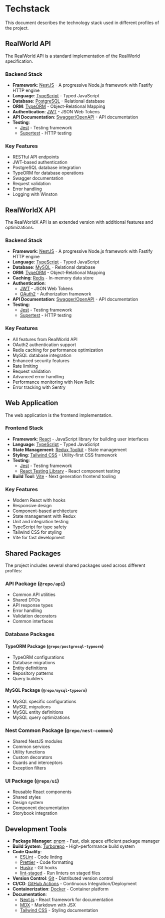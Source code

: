 # Techstack

This document describes the technology stack used in different profiles of the project.

## RealWorld API

The RealWorld API is a standard implementation of the RealWorld specification.

### Backend Stack

- **Framework**: [NestJS](https://nestjs.com/) - A progressive Node.js framework with Fastify HTTP engine
- **Language**: [TypeScript](https://www.typescriptlang.org/) - Typed JavaScript
- **Database**: [PostgreSQL](https://www.postgresql.org/) - Relational database
- **ORM**: [TypeORM](https://typeorm.io/) - Object-Relational Mapping
- **Authentication**: [JWT](https://jwt.io/) - JSON Web Tokens
- **API Documentation**: [Swagger/OpenAPI](https://swagger.io/) - API documentation
- **Testing**:
  - [Jest](https://jestjs.io/) - Testing framework
  - [Supertest](https://github.com/visionmedia/supertest) - HTTP testing

### Key Features

- RESTful API endpoints
- JWT-based authentication
- PostgreSQL database integration
- TypeORM for database operations
- Swagger documentation
- Request validation
- Error handling
- Logging with Winston

## RealWorldX API

The RealWorldX API is an extended version with additional features and optimizations.

### Backend Stack

- **Framework**: [NestJS](https://nestjs.com/) - A progressive Node.js framework with Fastify HTTP engine
- **Language**: [TypeScript](https://www.typescriptlang.org/) - Typed JavaScript
- **Database**: [MySQL](https://www.mysql.com/) - Relational database
- **ORM**: [TypeORM](https://typeorm.io/) - Object-Relational Mapping
- **Caching**: [Redis](https://redis.io/) - In-memory data store
- **Authentication**:
  - [JWT](https://jwt.io/) - JSON Web Tokens
  - [OAuth2](https://oauth.net/2/) - Authorization framework
- **API Documentation**: [Swagger/OpenAPI](https://swagger.io/) - API documentation
- **Testing**:
  - [Jest](https://jestjs.io/) - Testing framework
  - [Supertest](https://github.com/visionmedia/supertest) - HTTP testing

### Key Features

- All features from RealWorld API
- OAuth2 authentication support
- Redis caching for performance optimization
- MySQL database integration
- Enhanced security features
- Rate limiting
- Request validation
- Advanced error handling
- Performance monitoring with New Relic
- Error tracking with Sentry

## Web Application

The web application is the frontend implementation.

### Frontend Stack

- **Framework**: [React](https://reactjs.org/) - JavaScript library for building user interfaces
- **Language**: [TypeScript](https://www.typescriptlang.org/) - Typed JavaScript
- **State Management**: [Redux Toolkit](https://redux-toolkit.js.org/) - State management
- **Styling**: [Tailwind CSS](https://tailwindcss.com/) - Utility-first CSS framework
- **Testing**:
  - [Jest](https://jestjs.io/) - Testing framework
  - [React Testing Library](https://testing-library.com/) - React component testing
- **Build Tool**: [Vite](https://vitejs.dev/) - Next generation frontend tooling

### Key Features

- Modern React with hooks
- Responsive design
- Component-based architecture
- State management with Redux
- Unit and integration testing
- TypeScript for type safety
- Tailwind CSS for styling
- Vite for fast development

## Shared Packages

The project includes several shared packages used across different profiles:

### API Package (`@repo/api`)

- Common API utilities
- Shared DTOs
- API response types
- Error handling
- Validation decorators
- Common interfaces

### Database Packages

#### TypeORM Package (`@repo/postgresql-typeorm`)

- TypeORM configurations
- Database migrations
- Entity definitions
- Repository patterns
- Query builders

#### MySQL Package (`@repo/mysql-typeorm`)

- MySQL specific configurations
- MySQL migrations
- MySQL entity definitions
- MySQL query optimizations

### Nest Common Package (`@repo/nest-common`)

- Shared NestJS modules
- Common services
- Utility functions
- Custom decorators
- Guards and interceptors
- Exception filters

### UI Package (`@repo/ui`)

- Reusable React components
- Shared styles
- Design system
- Component documentation
- Storybook integration

## Development Tools

- **Package Manager**: [pnpm](https://pnpm.io/) - Fast, disk space efficient package manager
- **Build System**: [Turborepo](https://turbo.build/) - High-performance build system
- **Code Quality**:
  - [ESLint](https://eslint.org/) - Code linting
  - [Prettier](https://prettier.io/) - Code formatting
  - [Husky](https://typicode.github.io/husky/) - Git hooks
  - [lint-staged](https://github.com/okonet/lint-staged) - Run linters on staged files
- **Version Control**: [Git](https://git-scm.com/) - Distributed version control
- **CI/CD**: [GitHub Actions](https://github.com/features/actions) - Continuous Integration/Deployment
- **Containerization**: [Docker](https://www.docker.com/) - Container platform
- **Documentation**:
  - [Next.js](https://nextjs.org/) - React framework for documentation
  - [MDX](https://mdxjs.com/) - Markdown with JSX
  - [Tailwind CSS](https://tailwindcss.com/) - Styling documentation
